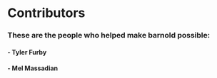 # Contributors
### These are the people who helped make barnold possible:

#### - Tyler Furby
#### - Mel Massadian
